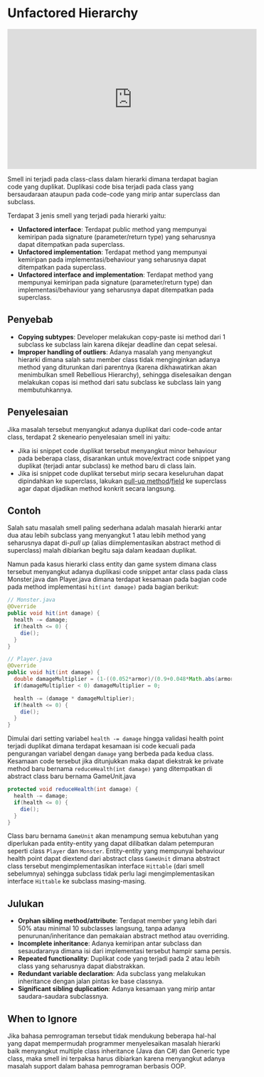 # Unfactored Hierarchy

<div class="video-wrapper">
<iframe width="560" height="315" src="https://www.youtube.com/embed/IJFO8YlSosc" title="YouTube video player" frameborder="0" allow="accelerometer; autoplay; clipboard-write; encrypted-media; gyroscope; picture-in-picture" allowfullscreen></iframe>
</div>

Smell ini terjadi pada class-class dalam hierarki dimana terdapat bagian code yang duplikat. Duplikasi code bisa terjadi pada class yang bersaudaraan ataupun pada code-code yang mirip antar superclass dan subclass.

Terdapat 3 jenis smell yang terjadi pada hierarki yaitu:

- **Unfactored interface**: Terdapat public method yang mempunyai kemiripan pada signature (parameter/return type) yang seharusnya dapat ditempatkan pada superclass.
- **Unfactored implementation**: Terdapat method yang mempunyai kemiripan pada implementasi/behaviour yang seharusnya dapat ditempatkan pada superclass.
- **Unfactored interface and implementation**: Terdapat method yang mempunyai kemiripan pada signature (parameter/return type) dan implementasi/behaviour yang seharusnya dapat ditempatkan pada superclass.

## Penyebab

- **Copying subtypes**: Developer melakukan copy-paste isi method dari 1 subclass ke subclass lain karena dikejar deadline dan cepat selesai.
- **Improper handling of outliers**: Adanya masalah yang menyangkut hierarki dimana salah satu member class tidak menginginkan adanya method yang diturunkan dari parentnya (karena dikhawatirkan akan menimbulkan smell Rebellious Hierarchy), sehingga diselesaikan dengan melakukan copas isi method dari satu subclass ke subclass lain yang membutuhkannya.

## Penyelesaian

Jika masalah tersebut menyangkut adanya duplikat dari code-code antar class, terdapat 2 skeneario penyelesaian smell ini yaitu:

- Jika isi snippet code duplikat tersebut menyangkut minor behaviour pada beberapa class, disarankan untuk move/extract code snippet yang duplikat (terjadi antar subclass) ke method baru di class lain.
- Jika isi snippet code duplikat tersebut mirip secara keseluruhan dapat dipindahkan ke superclass, lakukan [pull-up method](https://sourcemaking.com/refactoring/pull-up-method)/[field](https://sourcemaking.com/refactoring/pull-up-field) ke superclass agar dapat dijadikan method konkrit secara langsung.

## Contoh

Salah satu masalah smell paling sederhana adalah masalah hierarki antar dua atau lebih subclass yang menyangkut 1 atau lebih method yang seharusnya dapat di-*pull up* (alias diimplementasikan abstract method di superclass) malah dibiarkan begitu saja dalam keadaan duplikat.

Namun pada kasus hierarki class entity dan game system dimana class tersebut menyangkut adanya duplikasi code snippet antar class pada class <github-url to="before/Player.java">Monster.java</github-url> dan <github-url to="before/Player.java">Player.java</github-url> dimana terdapat kesamaan pada bagian code pada method implementasi `hit(int damage)` pada bagian berikut:

```java
// Monster.java
@Override
public void hit(int damage) {
  health -= damage;
  if(health <= 0) {
    die();
  }
}

// Player.java
@Override
public void hit(int damage) {
  double damageMultiplier = (1-((0.052*armor)/(0.9+0.048*Math.abs(armor))));
  if(damageMultiplier < 0) damageMultiplier = 0;

  health -= (damage * damageMultiplier);
  if(health <= 0) {
    die();
  }
}
```

Dimulai dari setting variabel `health -= damage` hingga validasi health point terjadi duplikat dimana terdapat kesamaan isi code kecuali pada pengurangan variabel dengan `damage` yang berbeda pada kedua class. Kesamaan code tersebut jika ditunjukkan maka dapat diekstrak ke private method baru bernama `reduceHealth(int damage)` yang ditempatkan di abstract class baru bernama <github-url to="after/GameUnit.java">GameUnit.java</github-url>

```java
protected void reduceHealth(int damage) {
  health -= damage;
  if(health <= 0) {
    die();
  }
}
```

Class baru bernama `GameUnit` akan menampung semua kebutuhan yang diperlukan pada entity-entity yang dapat dilibatkan dalam petempuran seperti class `Player` dan `Monster`. Entity-entity yang mempunyai behaviour health point dapat diextend dari abstract class `GameUnit` dimana abstract class tersebut mengimplementasikan interface `Hittable` (dari smell sebelumnya) sehingga subclass tidak perlu lagi mengimplementasikan interface `Hittable` ke subclass masing-masing.

## Julukan

- **Orphan sibling method/attribute**: Terdapat member yang lebih dari 50% atau minimal 10 subclasses langsung, tanpa adanya penurunan/inheritance dan pemakaian abstract method atau overriding.
- **Incomplete inheritance**: Adanya kemiripan antar subclass dan sesaudaranya dimana isi dari implementasi tersebut hampir sama persis.
- **Repeated functionality**: Duplikat code yang terjadi pada 2 atau lebih class yang seharusnya dapat diabstrakkan.
- **Redundant variable declaration**: Ada subclass yang melakukan inheritance dengan jalan pintas ke base classnya.
- **Significant sibling duplication**: Adanya kesamaan yang mirip antar saudara-saudara subclassnya.

## When to Ignore

Jika bahasa pemrograman tersebut tidak mendukung beberapa hal-hal yang dapat mempermudah programmer menyelesaikan masalah hierarki baik menyangkut multiple class inheritance (Java dan C#) dan Generic type class, maka smell ini terpaksa harus dibiarkan karena menyangkut adanya masalah support dalam bahasa pemrograman berbasis OOP.
